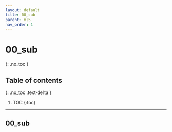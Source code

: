 ```yaml
---
layout: default
title: 00_sub
parent: ml5
nav_order: 1
---
```


# 00_sub
{: .no_toc }

## Table of contents
{: .no_toc .text-delta }

1. TOC
{:toc}

---

## 00_sub
